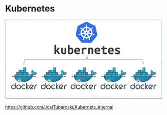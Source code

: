 # Kubernetes

<img src="https://github.com/JosiTubaroski/Kubernetes/blob/main/img/Kubernetes.png">

https://github.com/JosiTubaroski/Kubernets_internal

